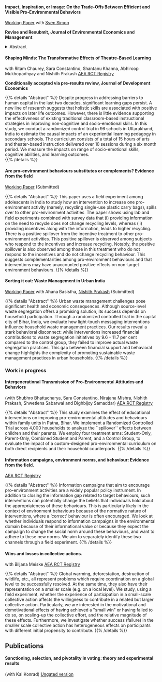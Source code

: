 


#### Impact, Inspiration, or Image: On the Trade-Offs Between Efficient and Visible Pro-Environmental Behaviors
[Working Paper](https://papers.ssrn.com/sol3/papers.cfm?abstract_id=4672097)
with [Sven Simon](https://www.tax.mpg.de/en/public_economics/public_economics_people/sven_arne_simon.html) 

**Revise and Resubmit, Journal of Environmental Economics and Management**


<details>
  <summary>Abstract</summary>
Today's environmental challenges prompt individuals to take personal actions, though motivations vary. This paper presents causal evidence of a trade-off between two motivations behind pro-environmental behaviors (PEBs): maximizing environmental impact or being seen as green. In an experiment on voluntary carbon offsetting, we first isolate each motivation and quantify their impact. We then investigate whether individuals deliberately trade-off impact for the visibility of their actions, and why they do so. Our results show that while individuals respond to salient differences in efficiency and visibility, visible PEBs crowd out efficient alternatives, indicating a preference for being seen as green over actual environmental impact. We disentangle two motivations driving this preference for visible actions: social image concerns and role model aspirations. Role model aspirations exert a stronger influence, leading individuals to choose visible PEBs over efficient ones more frequently.
</details>


#### Shaping Minds: The Transformative Effects of Theatre-Based Learning
with Ritam Chaurey, Sara Constantino, Shantanu Khanna, Abhiroop Mukhopadhyay and Nishith Prakash 
[AEA RCT Registry](https://www.socialscienceregistry.org/trials/14146)

**Conditionally accepted via pre-results review, Journal of Development Economics**

{{% details "Abstract" %}}
Despite progress in addressing barriers to human capital in the last two decades, significant learning gaps persist. A new line of research suggests that holistic skills are associated with positive impacts on later life outcomes. However, there is little evidence supporting the effectiveness of existing traditional classroom-based instructional strategies in improving non-cognitive and socio-emotional skills. In this study, we conduct a randomized control trial in 96 schools in Uttarakhand, India to estimate the causal impacts of an experiential learning pedagogy in secondary schools. The curriculum consists of a total of 15 hours of arts and theater-based instruction delivered over 10 sessions during a six month period. We measure the impacts on range of socio-emotional skills, cognitive abilities, and learning outcomes.   
{{% /details %}}

#### Are pro-environment behaviours substitutes or complements? Evidence from the field
[Working Paper](https://papers.ssrn.com/sol3/papers.cfm?abstract_id=3799970) (Submitted)

<!---
[Working paper](https://papers.ssrn.com/sol3/papers.cfm?abstract_id=3799970) (Submitted)
-->



{{% details "Abstract" %}}
This paper uses a ﬁeld experiment among adolescents in India to study how an intervention to increase one pro-environment activity (namely, recycling single-use plastic carry bags), spills over to other pro-environment activities. The paper shows using lab and ﬁeld experiments combined with survey data that (i) providing information on the need to recycle does not change recycling levels, whereas (ii) providing incentives along with the information, leads to higher recycling. There is a positive spillover from the incentive treatment to other pro-environment activities. This positive spillover is observed among subjects who respond to the incentives and increase recycling. Notably, the positive spillover is also observed among those in this treatment who do not respond to the incentives and do not change recycling behaviour. This suggests complementarities among pro-environment behaviours and that interventions may have unaccounted positive effects on non-target environment behaviours.
{{% /details %}}



#### Sorting it out: Waste Management in Urban India
[Working Paper](https://repec.iza.org/dp17508.pdf)
with Ahana Basistha, [Nishith Prakash](https://nishithprakash.com/) (Submitted)

{{% details "Abstract" %}}
Urban waste management challenges pose significant health and economic consequences. Although source-level waste segregation offers a promising solution, its success depends on household participation. Through a randomized controlled trial in the capital city of Bihar, India, we evaluate how light-touch messaging interventions influence household waste management practices. Our results reveal a stark behavioral disconnect: while interventions increased financial contributions to waste segregation initiatives by 9.6 - 11.7 per cent compared to the control group, they failed to improve actual waste segregation practices. This gap between financial support and behavioral change highlights the complexity of promoting sustainable waste management practices in urban households.
{{% /details %}}

### Work in progress

#### Intergenerational Transmission of Pro-Environmental Attitudes and Behaviors
(with Shubhro Bhattacharya, Sara Constantino, Nirajana Mishra, Nishith Prakash, Shwetlena Sabarwal and  Dighbijoy Samaddar)
[AEA RCT Registry](https://doi.org/10.1257/rct.13240-1.0)

{{% details "Abstract" %}}
This study examines the effect of educational interventions on improving pro-environmental attitudes and behaviours within family units in Patna, Bihar. We implement a Randomized Controlled Trial across 4,000 households to analyze the ``spillover'' effects between children and their parents. We employ four treatment arms: Student-Only, Parent-Only, Combined Student and Parent, and a Control Group, to evaluate the impact of a custom-designed pro-environmental curriculum on both direct recipients and their household counterparts.
{{% /details %}}

#### Information campaigns, environment norms, and behaviour: Evidence from the field. 
[AEA RCT Registry](https://www.socialscienceregistry.org/trials/7439) 

{{% details "Abstract" %}}
Information campaigns that aim to encourage pro-environment activities are a widely popular policy instrument. In addition to closing the information gap related to target behaviours, such interventions can potentially change the beliefs that individuals hold about the appropriateness of these behaviours. This is particularly likely in the context of environment behaviours because of the normative nature of interventions, where a ‘correct’ behaviour is often encouraged. We look at whether individuals respond to information campaigns in the environmental domain because of their informational value or because they expect the campaign to change the social norm around these behaviours, and want to adhere to these new norms. We aim to separately identify these two channels through a ﬁeld experiment.
{{% /details %}}



#### Wins and losses in collective actions. 
with Biljana Meiske [AEA RCT Registry](https://www.socialscienceregistry.org/trials/7474) 

{{% details "Abstract" %}}
Global warming, deforestation, destruction of wildlife, etc., all represent problems which require coordination on a global level to be successfully resolved. At the same time, they also have their representation on a smaller scale (e.g. on a local level). We study, using a field experiment, whether the experience of participation in a small-scale collective action affects the willingness to contribute in a related but larger collective action. Particularly, we are interested in the motivational and demotivational effects of having achieved a "small win" or having failed to do so, on scaling-up the collective effort, and the relative magnitude of these effects. Furthermore, we investigate whether success (failure) in the smaller scale collective action has heterogeneous effects on participants with different initial propensity to contribute.
{{% /details %}}

## Publications

#### Sanctioning, selection, and pivotality in voting: theory and experimental results
(with Kai Konrad) [Ungated version](https://link.springer.com/article/10.1007/s10602-019-09284-4)



